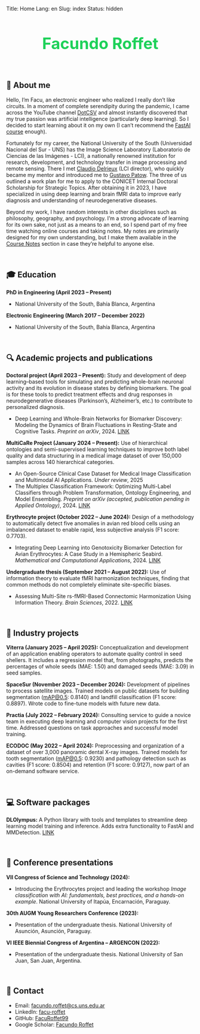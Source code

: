 Title: Home
Lang: en
Slug: index
Status: hidden

<h1 style="text-align: center; font-size: 3em; color: rgba(12, 205, 76, 0.927);">Facundo Roffet</h1>

<br>

<!---------------------------------------------------------------------------->

## 🔱 About me

Hello, I’m Facu, an electronic engineer who realized I really don’t like circuits. In a moment of complete serendipity during the pandemic, I came across the YouTube channel [DotCSV](https://www.youtube.com/@DotCSV) and almost instantly discovered that my true passion was artificial intelligence (particularly deep learning). So I decided to start learning about it on my own (I can’t recommend the [FastAI course](https://course.fast.ai/) enough).

Fortunately for my career, the National University of the South (Universidad Nacional del Sur - UNS) has the Image Science Laboratory (Laboratorio de Ciencias de las Imágenes - LCI), a nationally renowned institution for research, development, and technology transfer in image processing and remote sensing. There I met [Claudio Delrieux](https://scholar.google.com/citations?user=AdhE2GoAAAAJ&hl=es&oi=ao) (LCI director), who quickly became my mentor and introduced me to [Gustavo Patow](https://scholar.google.com/citations?user=w2kGazcAAAAJ&hl=es&oi=ao). The three of us outlined a work plan for me to apply to the CONICET Internal Doctoral Scholarship for Strategic Topics. After obtaining it in 2023, I have specialized in using deep learning and brain fMRI data to improve early diagnosis and understanding of neurodegenerative diseases.

Beyond my work, I have random interests in other disciplines such as philosophy, geography, and psychology. I’m a strong advocate of learning for its own sake, not just as a means to an end, so I spend part of my free time watching online courses and taking notes. My notes are primarily designed for my own understanding, but I make them available in the [Course Notes](/en/notes/) section in case they’re helpful to anyone else.

<br>

<!---------------------------------------------------------------------------->

## 🎓 Education

**PhD in Engineering (April 2023 – Present)**

* National University of the South, Bahía Blanca, Argentina

**Electronic Engineering (March 2017 – December 2022)**

* National University of the South, Bahía Blanca, Argentina

<br>

<!---------------------------------------------------------------------------->

## 🔍 Academic projects and publications

**Doctoral project (April 2023 – Present):**
Study and development of deep learning–based tools for simulating and predicting whole-brain neuronal activity and its evolution in disease states by defining biomarkers. The goal is for these tools to predict treatment effects and drug responses in neurodegenerative diseases (Parkinson’s, Alzheimer’s, etc.) to contribute to personalized diagnosis.

* Deep Learning and Whole-Brain Networks for Biomarker Discovery: Modeling the Dynamics of Brain Fluctuations in Resting-State and Cognitive Tasks. *Preprint on arXiv*, 2024. [LINK](https://arxiv.org/abs/2412.19329)

**MultiCaRe Project (January 2024 – Present):**
Use of hierarchical ontologies and semi-supervised learning techniques to improve both label quality and data structuring in a medical image dataset of over 150,000 samples across 140 hierarchical categories.

* An Open-Source Clinical Case Dataset for Medical Image Classification and Multimodal AI Applications. *Under review*, 2025
* The Multiplex Classification Framework: Optimizing Multi-Label Classifiers through Problem Transformation, Ontology Engineering, and Model Ensembling. *Preprint on arXiv (accepted, publication pending in Applied Ontology)*, 2024. [LINK](https://arxiv.org/abs/2412.14299)

**Erythrocyte project (October 2022 – June 2024):**
Design of a methodology to automatically detect five anomalies in avian red blood cells using an imbalanced dataset to enable rapid, less subjective analysis (F1 score: 0.7703).

* Integrating Deep Learning into Genotoxicity Biomarker Detection for Avian Erythrocytes: A Case Study in a Hemispheric Seabird. *Mathematical and Computational Applications*, 2024. [LINK](https://www.mdpi.com/2297-8747/29/3/41)

**Undergraduate thesis (September 2021 – August 2022):**
Use of information theory to evaluate fMRI harmonization techniques, finding that common methods do not completely eliminate site-specific biases.

* Assessing Multi-Site rs-fMRI-Based Connectomic Harmonization Using Information Theory. *Brain Sciences*, 2022. [LINK](https://www.mdpi.com/2076-3425/12/9/1219)

<br>

<!---------------------------------------------------------------------------->

## 🏢 Industry projects

**Viterra (January 2025 – April 2025):**
Conceptualization and development of an application enabling operators to automate quality control in seed shellers. It includes a regression model that, from photographs, predicts the percentages of whole seeds (MAE: 1.50) and damaged seeds (MAE: 3.09) in seed samples.

**SpaceSur (November 2023 – December 2024):**
Development of pipelines to process satellite images. Trained models on public datasets for building segmentation (mAP@0.5: 0.8140) and landfill classification (F1 score: 0.8897). Wrote code to fine-tune models with future new data.

**Practia (July 2022 – February 2024):**
Consulting service to guide a novice team in executing deep learning and computer vision projects for the first time. Addressed questions on task approaches and successful model training.

**ECODOC (May 2022 – April 2024):**
Preprocessing and organization of a dataset of over 3,000 panoramic dental X-ray images. Trained models for tooth segmentation (mAP@0.5: 0.9230) and pathology detection such as cavities (F1 score: 0.8504) and retention (F1 score: 0.9127), now part of an on-demand software service.

<br>

<!---------------------------------------------------------------------------->

## 💻 Software packages

**DLOlympus:**
A Python library with tools and templates to streamline deep learning model training and inference. Adds extra functionality to FastAI and MMDetection. [LINK](https://github.com/FacuRoffet99/DLOlympus)

<br>

<!---------------------------------------------------------------------------->

## 🎤 Conference presentations

**VII Congress of Science and Technology (2024):**

* Introducing the Erythrocytes project and leading the workshop *Image classification with AI: fundamentals, best practices, and a hands-on example*. National University of Itapúa, Encarnación, Paraguay.

**30th AUGM Young Researchers Conference (2023):**

* Presentation of the undergraduate thesis. National University of Asunción, Asunción, Paraguay.

**VI IEEE Biennial Congress of Argentina – ARGENCON (2022):**

* Presentation of the undergraduate thesis. National University of San Juan, San Juan, Argentina.

<br>

<!---------------------------------------------------------------------------->

## 📩 Contact

* Email: [facundo.roffet@cs.uns.edu.ar](mailto:facundo.roffet@cs.uns.edu.ar)
* LinkedIn: [facu-roffet](https://www.linkedin.com/in/facu-roffet/)
* GitHub: [FacuRoffet99](https://github.com/FacuRoffet99)
* Google Scholar: [Facundo Roffet](https://scholar.google.com/citations?user=miBMD38AAAAJ&hl)
